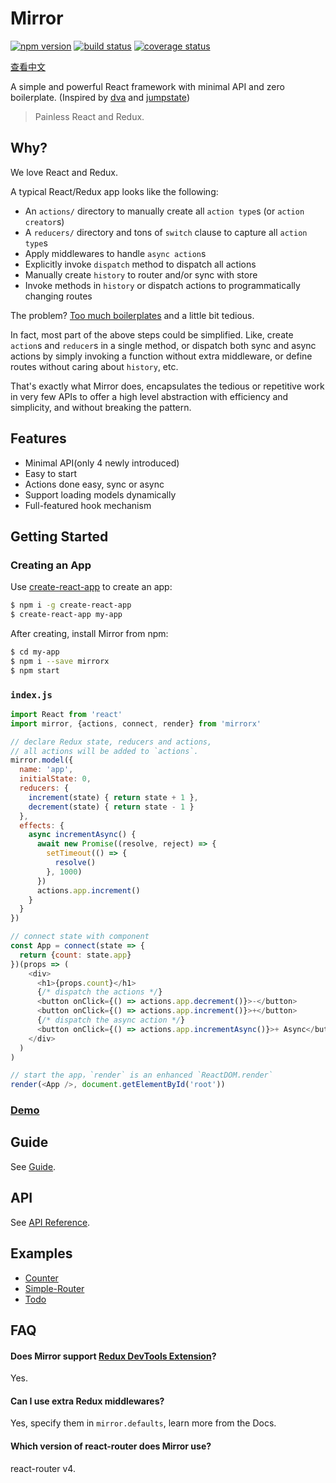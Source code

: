 # Mirror

[![npm version](https://img.shields.io/npm/v/mirrorx.svg?colorB=007ec6&style=flat-square)](https://www.npmjs.com/package/mirrorx) [![build status](https://img.shields.io/travis/mirrorjs/mirror.svg?style=flat-square)](https://travis-ci.org/mirrorjs/mirror) [![coverage status](https://img.shields.io/coveralls/mirrorjs/mirror.svg?style=flat-square)](https://coveralls.io/github/mirrorjs/mirror?branch=master)

[查看中文](https://github.com/mirrorjs/mirror/blob/master/README_zh.md)

A simple and powerful React framework with minimal API and zero boilerplate. (Inspired by [dva](https://github.com/dvajs/dva) and [jumpstate](https://github.com/jumpsuit/jumpstate))

> Painless React and Redux.

## Why?

We love React and Redux.

A typical React/Redux app looks like the following:

* An `actions/` directory to manually create all `action type`s (or `action creator`s)
* A `reducers/` directory and tons of `switch` clause to capture all `action type`s
* Apply middlewares to handle `async action`s
* Explicitly invoke `dispatch` method to dispatch all actions
* Manually create `history` to router and/or sync with store
* Invoke methods in `history` or dispatch actions to programmatically changing routes

The problem? [Too much boilerplates](https://github.com/reactjs/redux/blob/master/docs/recipes/ReducingBoilerplate.md) and a little bit tedious.

In fact, most part of the above steps could be simplified. Like, create `action`s and `reducer`s in a single method, or dispatch both sync and async actions by simply invoking a function without extra middleware, or define routes without caring about `history`, etc.

That's exactly what Mirror does, encapsulates the tedious or repetitive work in very few APIs to offer a high level abstraction with efficiency and simplicity, and without breaking the pattern.

## Features

* Minimal API(only 4 newly introduced)
* Easy to start
* Actions done easy, sync or async
* Support loading models dynamically
* Full-featured hook mechanism

## Getting Started

### Creating an App

Use [create-react-app](https://github.com/facebookincubator/create-react-app) to create an app:

```sh
$ npm i -g create-react-app
$ create-react-app my-app
```

After creating, install Mirror from npm:

```sh
$ cd my-app
$ npm i --save mirrorx
$ npm start
```

### `index.js`

```js
import React from 'react'
import mirror, {actions, connect, render} from 'mirrorx'

// declare Redux state, reducers and actions,
// all actions will be added to `actions`.
mirror.model({
  name: 'app',
  initialState: 0,
  reducers: {
    increment(state) { return state + 1 },
    decrement(state) { return state - 1 }
  },
  effects: {
    async incrementAsync() {
      await new Promise((resolve, reject) => {
        setTimeout(() => {
          resolve()
        }, 1000)
      })
      actions.app.increment()
    }
  }
})

// connect state with component
const App = connect(state => {
  return {count: state.app}
})(props => (
    <div>
      <h1>{props.count}</h1>
      {/* dispatch the actions */}
      <button onClick={() => actions.app.decrement()}>-</button>
      <button onClick={() => actions.app.increment()}>+</button>
      {/* dispatch the async action */}
      <button onClick={() => actions.app.incrementAsync()}>+ Async</button>
    </div>
  )
)

// start the app，`render` is an enhanced `ReactDOM.render`
render(<App />, document.getElementById('root'))
```

### [Demo](https://www.webpackbin.com/bins/-Kmdm2zpS4JBvzbKBbIc)

## Guide

See [Guide](https://github.com/mirrorjs/mirror/blob/master/docs/guide.md).

## API

See [API Reference](https://github.com/mirrorjs/mirror/blob/master/docs/api.md).

## Examples

* [Counter](https://github.com/mirrorjs/mirror/blob/master/examples/counter)
* [Simple-Router](https://github.com/mirrorjs/mirror/blob/master/examples/simple-router)
* [Todo](https://github.com/mirrorjs/mirror/blob/master/examples/todo)


## FAQ

#### Does Mirror support [Redux DevTools Extension](https://github.com/zalmoxisus/redux-devtools-extension)?

Yes.

#### Can I use extra Redux middlewares?

Yes, specify them in `mirror.defaults`, learn more from the Docs.

#### Which version of react-router does Mirror use?

react-router v4.

